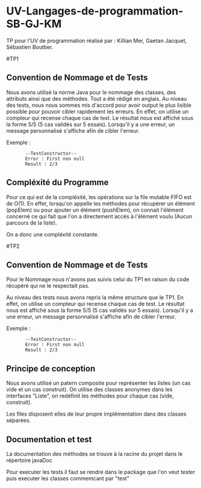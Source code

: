 # UV-Langages-de-programmation-SB-GJ-KM
TP pour l'UV de programmation réalisé par :
Killian Mer, Gaetan Jacquet, Sébastien Bouttier.
  
#TP1
  
## Convention de Nommage et de Tests
Nous avons utilisé la norme Java pour le nommage des classes, des attributs ainsi que des méthodes.
Tout a été rédigé en anglais.
Au niveau des tests, nous nous sommes mis d'accord pour avoir output le plus lisible possible pour pouvoir cibler rapidement les erreurs.
En effet, on utilise un compteur qui recense chaque cas de test. Le résultat nous est affiché sous la forme 5/5 (5 cas validés sur 5 essais).
Lorsqu'il y a une erreur, un message personnalisé s'affiche afin de cibler l'erreur.

Exemple : 

           --TestConstructor--
           Error : First non null 
           Result : 2/3
## Compléxité du Programme
Pour ce qui est de la compléxité, les opérations sur la file mutable FIFO est de O(1).
En effet, lorsqu'on appelle les méthodes pour récupérer un élément (popElem) ou pour ajouter un élément (pushElem), on connait l'élément concerné ce qui fait  que l'on a directement accés à l'élément voulu (Aucun parcours de la liste).

On a donc une compléxité constante.
  
#TP2
  
## Convention de Nommage et de Tests

Pour le Nommage nous n'avons pas suivis celui du TP1 en raison du code récupéré qui ne le respectait pas.
  
Au niveau des tests nous avons repris la même structure que le TP1.
En effet, on utilise un compteur qui recense chaque cas de test. Le résultat nous est affiché sous la forme 5/5 (5 cas validés sur 5 essais).
Lorsqu'il y a une erreur, un message personnalisé s'affiche afin de cibler l'erreur.

Exemple : 

           --TestConstructor--
           Error : First non null 
           Result : 2/3
           
 ## Principe de conception
   
 Nous avons utilisé un patern composite pour représenter les listes (un cas vide et un cas construit).
 On utilise des classes anonymes dans les interfaces "Liste", on redéfinit les méthodes pour chaque cas (vide, construit).
 
 Les files disposent elles de leur propre implémentation dans des classes séparées.
 
 ## Documentation et test
 
 La documentation des méthodes se trouve à la racine du projet dans le répertoire javaDoc
 
 Pour executer les tests il faut se rendre dans le package que l'on veut tester puis executer les classes commemcant par "test"

